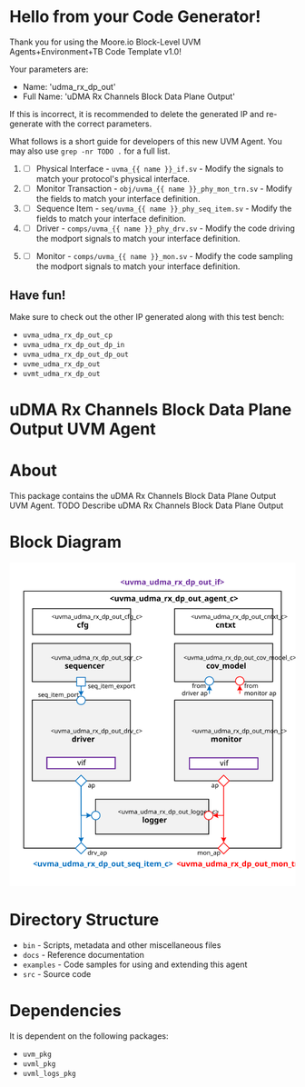 # Hello from your Code Generator!
Thank you for using the Moore.io Block-Level UVM Agents+Environment+TB Code Template v1.0!

Your parameters are:
* Name: 'udma_rx_dp_out'
* Full Name: 'uDMA Rx Channels Block Data Plane Output'

If this is incorrect, it is recommended to delete the generated IP and re-generate with the correct parameters.

What follows is a short guide for developers of this new UVM Agent. You may also use `grep -nr TODO .` for a full list.


 1. - [ ] Physical Interface - `uvma_{{ name }}_if.sv` - Modify the signals to match your protocol's physical interface.
 1. - [ ] Monitor Transaction - `obj/uvma_{{ name }}_phy_mon_trn.sv` - Modify the fields to match your interface definition.
 1. - [ ] Sequence Item - `seq/uvma_{{ name }}_phy_seq_item.sv` - Modify the fields to match your interface definition.
 1. - [ ] Driver - `comps/uvma_{{ name }}_phy_drv.sv` - Modify the code driving the modport signals to match your interface definition.
 1. - [ ] Monitor - `comps/uvma_{{ name }}_mon.sv` - Modify the code sampling the modport signals to match your interface definition.


## Have fun!
Make sure to check out the other IP generated along with this test bench:
* `uvma_udma_rx_dp_out_cp`
* `uvma_udma_rx_dp_out_dp_in`
* `uvma_udma_rx_dp_out_dp_out`
* `uvme_udma_rx_dp_out`
* `uvmt_udma_rx_dp_out`




# uDMA Rx Channels Block Data Plane Output UVM Agent


# About
This package contains the uDMA Rx Channels Block Data Plane Output UVM Agent.
TODO Describe uDMA Rx Channels Block Data Plane Output


# Block Diagram
![alt text](./docs/agent_block_diagram.svg "uDMA Rx Channels Block Data Plane Output UVM Agent Block Diagram")

# Directory Structure
* `bin` - Scripts, metadata and other miscellaneous files
* `docs` - Reference documentation
* `examples` - Code samples for using and extending this agent
* `src` - Source code


# Dependencies
It is dependent on the following packages:

* `uvm_pkg`
* `uvml_pkg`
* `uvml_logs_pkg`
